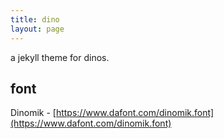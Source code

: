 ```yaml
---
title: dino
layout: page
---
```


a jekyll theme for dinos.

## font
Dinomik - [https://www.dafont.com/dinomik.font](https://www.dafont.com/dinomik.font)
